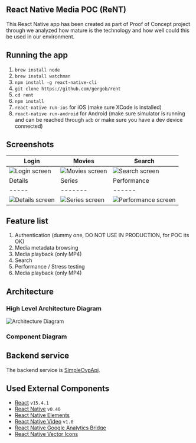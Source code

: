 ## React Native Media POC (ReNT)

This React Native app has been created as part of Proof of Concept project through we analyzed how mature is the technology and how well could this be used in our environment.

## Running the app

 1. `brew install node`
 1. `brew install watchman`
 1. `npm install -g react-native-cli`
 1. `git clone https://github.com/gergob/rent`
 1. `cd rent`
 1. `npm install`
 1. `react-native run-ios` for iOS (make sure XCode is installed)
 1. `react-native run-android` for Android (make sure simulator is running and can be reached through `adb` or make sure you have a dev device connected)

## Screenshots

|Login|Movies|Search|
|-----|-------|------|
|![Login screen](https://raw.githubusercontent.com/gergob/rent/images/images/login_small.png)|![Movies screen](https://raw.githubusercontent.com/gergob/rent/images/images/list_component_small.png)|![Search screen](https://raw.githubusercontent.com/gergob/rent/images/images/grid_component_small.png)|
|Details|Series|Performance|
|-----|-------|------|
|![Details screen](https://raw.githubusercontent.com/gergob/rent/images/images/login_small.png)|![Series screen](https://raw.githubusercontent.com/gergob/rent/images/images/list_component_small.png)|![Performance screen](https://raw.githubusercontent.com/gergob/rent/images/images/grid_component_small.png)|


## Feature list
 1. Authentication (dummy one, DO NOT USE IN PRODUCTION, for POC its OK)
 1. Media metadata browsing
 1. Media playback (only MP4)
 1. Search
 1. Performance / Stress testing
 1. Media playback (only MP4)



## Architecture

### High Level Architecture Diagram

![Architecture Diagram](https://raw.githubusercontent.com/gergob/rent/images/images/arch_high_level.png)

### Component Diagram





## Backend service

The backend service is [SimpleOvpApi](https://github.com/gergob/SimpleOvpApi).

## Used External Components

 * [React](https://github.com/facebook/react) `v15.4.1`
 * [React Native](https://github.com/facebook/react-native) `v0.40`
 * [React Native Elements](https://github.com/react-native-community/react-native-elements)
 * [React Native Video](https://github.com/react-native-community/react-native-video) `v1.0`
 * [React Native Google Analytics Bridge](https://github.com/idehub/react-native-google-analytics-bridge)
 * [React Native Vector Icons](https://github.com/oblador/react-native-vector-icons)
